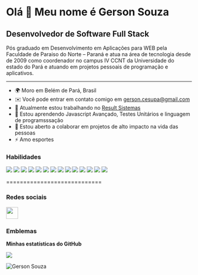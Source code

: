 Olá 👋 Meu nome é Gerson Souza
============================

Desenvolvedor de Software Full Stack 
------------------------

Pós graduado em Desenvolvimento em Aplicações para WEB pela Faculdade de Paraiso do Norte – Paraná e atua na área de tecnologia desde de 2009 como coordenador no campus IV CCNT da Universidade do estado do Pará e atuando em projetos pessoais de programação e aplicativos.


------------------------

* 🌍 Moro em Belém de Pará, Brasil 
* ✉️ Você pode entrar em contato comigo em [ gerson.cesupa@gmail.com ](mailto:gerson.cesupa@gmail.com)
* 🚀 Atualmente estou trabalhando no [ Result Sistemas ](http://resultsistemas.com)
* 🧠 Estou aprendendo Javascript Avançado, Testes Unitários e linguagem de programsssação
* 🤝 Estou aberto a colaborar em projetos de alto impacto na vida das pessoas
* ⚡ Amo esportes




###  Habilidades
<div>
    <img src='https://img.shields.io/badge/Java-ED8B00?style=for-the-badge&logo=Java&logoColor=black'>
    <img src='https://img.shields.io/badge/Spring-6DB33F?style=for-the-badge&logo=spring&logoColor=white'>
    <img src='https://img.shields.io/badge/React-20232A?style=for-the-badge&logo=react&logoColor=61DAFB'>
    <img src='https://img.shields.io/badge/HTML5-E34F26?style=for-the-badge&logo=html5&logoColor=white'>
    <img src='https://img.shields.io/badge/CSS3-1572B6?style=for-the-badge&logo=css3&logoColor=white'>
    <img src='https://img.shields.io/badge/Bootstrap-563D7C?style=for-the-badge&logo=bootstrap&logoColor=white'>
    <img src='https://img.shields.io/badge/JavaScript-F7DF1E?style=for-the-badge&logo=javascript&logoColor=black'>
    <img src='https://img.shields.io/badge/PHP-777BB4?style=for-the-badge&logo=php&logoColor=white'>
    <img src='https://img.shields.io/badge/MySQL-00000F?style=for-the-badge&logo=mysql&logoColor=white'>
    <img src='https://img.shields.io/badge/GIT-E44C30?style=for-the-badge&logo=git&logoColor=white'>
    <img src='https://img.shields.io/badge/Angular-DD0031?style=for-the-badge&logo=angular&logoColor=white'>
    <img src='https://img.shields.io/badge/Node.js-43853D?style=for-the-badge&logo=node.js&logoColor=white'>
    <img src='https://img.shields.io/badge/Amazon_AWS-232F3E?style=for-the-badge&logo=amazon-aws&logoColor=white'>
    <img src='https://img.shields.io/badge/MongoDB-4EA94B?style=for-the-badge&logo=mongodb&logoColor=white'>
  
</div>

============================

###  Redes sociais

<p align="left"> 
 
 <a href="https://www.linkedin.com/in/gerson-souza/" target="_blank" rel="noreferrer">
 <img src="https://raw.githubusercontent.com/danielcranney/readme-generator/main/public/icons/socials/linkedin.svg" width="32" height="32" /></a> 
 


###  Emblemas

<b>Minhas estatísticas do GitHub</b>

<a href="https://www.github.com/gebasouza" target="_blank" rel="noreferrer"><img
src="https://img.shields.io/github/followers/gebasouza?logo=github&style=for-the-badge&color=3382ed&labelColor=171717" /></a>

![Gerson Souza](https://github-readme-stats.vercel.app/api?username=gebasouza&theme=blue-green)
	




